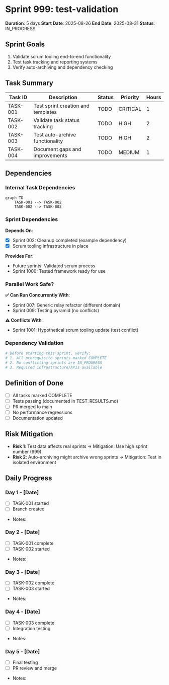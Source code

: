 # Sprint 999: test-validation

**Duration**: 5 days
**Start Date**: 2025-08-26
**End Date**: 2025-08-31
**Status**: IN_PROGRESS

## Sprint Goals
1. Validate scrum tooling end-to-end functionality
2. Test task tracking and reporting systems
3. Verify auto-archiving and dependency checking

## Task Summary
| Task ID | Description | Status | Priority | Hours |
|---------|-------------|--------|----------|-------|
| TASK-001 | Test sprint creation and templates | TODO | CRITICAL | 1 |
| TASK-002 | Validate task status tracking | TODO | HIGH | 2 |
| TASK-003 | Test auto-archive functionality | TODO | HIGH | 2 |
| TASK-004 | Document gaps and improvements | TODO | MEDIUM | 1 |

## Dependencies

### Internal Task Dependencies
```mermaid
graph TD
    TASK-001 --> TASK-002
    TASK-002 --> TASK-003
```

### Sprint Dependencies
**Depends On**: 
- [x] Sprint 002: Cleanup completed (example dependency)
- [x] Scrum tooling infrastructure in place

**Provides For**:
- Future sprints: Validated scrum process
- Sprint 1000: Tested framework ready for use

### Parallel Work Safe?
**✅ Can Run Concurrently With**:
- Sprint 007: Generic relay refactor (different domain)
- Sprint 009: Testing pyramid (no conflicts)

**⚠️ Conflicts With**:
- Sprint 1001: Hypothetical scrum tooling update (test conflict)

### Dependency Validation
```bash
# Before starting this sprint, verify:
# 1. All prerequisite sprints marked COMPLETE
# 2. No conflicting sprints are IN_PROGRESS
# 3. Required infrastructure/APIs available
```

## Definition of Done
- [ ] All tasks marked COMPLETE
- [ ] Tests passing (documented in TEST_RESULTS.md)
- [ ] PR merged to main
- [ ] No performance regressions
- [ ] Documentation updated

## Risk Mitigation
- **Risk 1**: Test data affects real sprints → Mitigation: Use high sprint number (999)
- **Risk 2**: Auto-archiving might archive wrong sprints → Mitigation: Test in isolated environment

## Daily Progress
### Day 1 - [Date]
- [ ] TASK-001 started
- [ ] Branch created
- Notes: 

### Day 2 - [Date]
- [ ] TASK-001 complete
- [ ] TASK-002 started
- Notes:

### Day 3 - [Date]
- [ ] TASK-002 complete
- [ ] TASK-003 started
- Notes:

### Day 4 - [Date]
- [ ] TASK-003 complete
- [ ] Integration testing
- Notes:

### Day 5 - [Date]
- [ ] Final testing
- [ ] PR review and merge
- Notes: